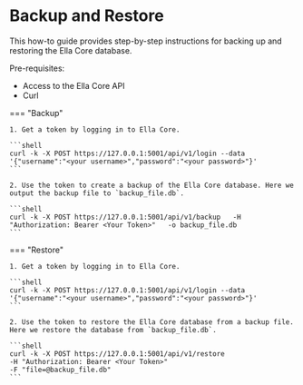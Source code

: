 # Backup and Restore

This how-to guide provides step-by-step instructions for backing up and restoring the Ella Core database.

Pre-requisites:

- Access to the Ella Core API
- Curl

=== "Backup"

    1. Get a token by logging in to Ella Core.

    ```shell
    curl -k -X POST https://127.0.0.1:5001/api/v1/login --data '{"username":"<your username>","password":"<your password>"}'
    ```

    2. Use the token to create a backup of the Ella Core database. Here we output the backup file to `backup_file.db`.

    ```shell
    curl -k -X POST https://127.0.0.1:5001/api/v1/backup   -H "Authorization: Bearer <Your Token>"   -o backup_file.db
    ```

=== "Restore"
        
    1. Get a token by logging in to Ella Core.

    ```shell
    curl -k -X POST https://127.0.0.1:5001/api/v1/login --data '{"username":"<your username>","password":"<your password>"}'
    ```

    2. Use the token to restore the Ella Core database from a backup file. Here we restore the database from `backup_file.db`.

    ```shell
    curl -k -X POST https://127.0.0.1:5001/api/v1/restore 
    -H "Authorization: Bearer <Your Token>"
    -F "file=@backup_file.db"
    ```
